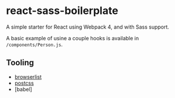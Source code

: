 # react-sass-boilerplate

A simple starter for React using Webpack 4, and with Sass support.

A basic example of usine a couple hooks is available in `/components/Person.js`.

## Tooling

- [browserlist](https://github.com/browserslist/browserslist)
- [postcss](https://github.com/postcss)
- [babel]

